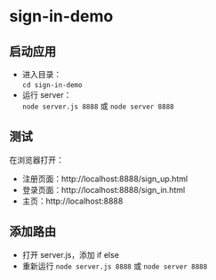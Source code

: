 # sign-in-demo

## 启动应用
* 进入目录：<br>
`cd sign-in-demo`<br>
* 运行 server：<br>
`node server.js 8888` 或 `node server 8888`<br>

## 测试
在浏览器打开：<br>
* 注册页面：http://localhost:8888/sign_up.html<br>
* 登录页面：http://localhost:8888/sign_in.html<br>
* 主页：http://localhost:8888<br>

## 添加路由
* 打开 server.js，添加 if else<br>
* 重新运行 `node server.js 8888` 或 `node server 8888`<br>
